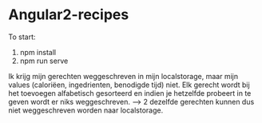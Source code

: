 # Angular2-recipes

To start:

1. npm install
2. npm run serve

Ik krijg mijn gerechten weggeschreven in mijn localstorage, maar mijn values (caloriëen, ingedrienten, benodigde tijd) niet.
Elk gerecht wordt bij het toevoegen alfabetisch gesorteerd en indien je hetzelfde probeert in te geven wordt er niks weggeschreven.
--> 2 dezelfde gerechten kunnen dus niet weggeschreven worden naar localstorage.
